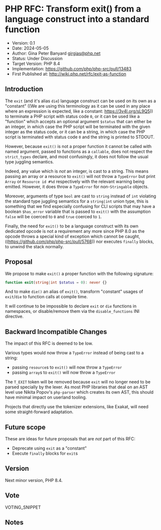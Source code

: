 # PHP RFC: Transform exit() from a language construct into a standard function

- Version: 0.1
- Date: 2024-05-05
- Author: Gina Peter Banyard <girgias@php.net>
- Status: Under Discussion
- Target Version: PHP 8.4
- Implementation: <https://github.com/php/php-src/pull/13483>
- First Published at: <http://wiki.php.net/rfc/exit-as-function>

## Introduction

The `exit` (and it's alias `die`) language construct can be used on its own as a "constant"
((We are using this terminology as it can be used in any place where an expression is expected, like a constant: https://3v4l.org/sL9Q5))
to terminate a PHP script with status code `0`, or it can be used like a "function" which accepts an
optional argument `$status` that can either be an integer, in which case the PHP script will be terminated
with the given integer as the status code, or it can be a string, in which case the PHP script is terminated
with status code `0` and the string is printed to STDOUT.

However, because `exit()` is not a proper function it cannot be called with named argument,
passed to functions as a `callable`, does not respect the `strict_types` declare,
and most confusingly, it does not follow the usual type juggling semantics.

Indeed, any value which is *not* an integer, is cast to a string.
This means passing an array or a resource to `exit()` will not throw a `TypeError`
but print `Array` or `Resource id #%d` respectively with the relevant warning being emitted.
However, it does throw a `TypeError` for non-`Stringable` objects.

Moreover, arguments of type `bool` are cast to `string` instead of `int` violating the standard type juggling semantics
for a `string|int` union type, this is something that we find especially confusing for CLI scripts that may have a
boolean `$has_error` variable that is passed to `exit()` with the assumption `false` will be coerced to `0`
and `true` coerced to `1`.

Finally, the need for `exit()` to be a language construct with its own dedicated opcode is not a requirement any more
since PHP 8.0 as the opcode throws a special kind of exception which cannot be caught,
((https://github.com/php/php-src/pull/5768))
nor executes `finally` blocks, to unwind the stack normally.

## Proposal

We propose to make `exit()` a proper function with the following signature:
```php
function exit(string|int $status = 0): never {}
```

And to make `die()` an alias of `exit()`, transform "constant" usages of `exit`/`die` to function calls at compile time.

It will continue to be impossible to declare `exit` or `die` functions in namespaces,
or disable/remove them via the `disable_functions` INI directive. 

## Backward Incompatible Changes

The impact of this RFC is deemed to be low.

Various types would now throw a `TypeError` instead of being cast to a string:
- passing `resource`s to `exit()` will now throw a `TypeError`
- passing `array`s to `exit()` will now throw a `TypeError`


The `T_EXIT` token will be removed because `exit` will no longer need to be parsed specially by the lexer.
As most PHP libraries that deal on an AST level use Nikita Popov's `php-parser` which creates its own AST,
this should have minimal impact on userland tooling.

Projects that directly use the tokenizer extensions, like Exakat, will need some straight-forward adaptation.

## Future scope

These are ideas for future proposals that are *not* part of this RFC:

- Deprecate using `exit` as a "constant"
- Execute `finally` blocks for `exit`s  

## Version

Next minor version, PHP 8.4.

## Vote

VOTING_SNIPPET

## Notes

